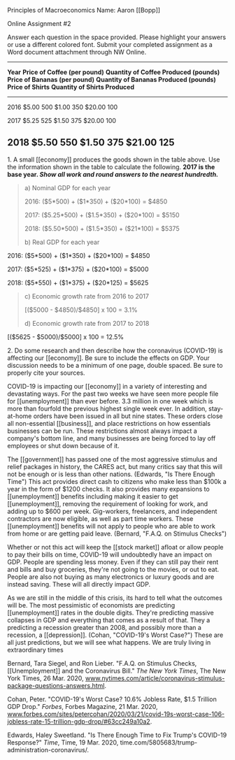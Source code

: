 Principles of Macroeconomics Name: Aaron [[Bopp]]

Online Assignment #2

Answer each question in the space provided. Please highlight your answers or use a different colored font. Submit your completed assignment as a Word document attachment through NW Online.

  ------------------------------------------------------------------------------------------------------------------------------------------------------------------------------------------------------------------------------
  **Year**   **Price of Coffee (per pound)**   **Quantity of Coffee Produced (pounds)**   **Price of Bananas (per pound)**   **Quantity of Bananas Produced (pounds)**   **Price of Shirts**   **Quantity of Shirts Produced**
  ---------- --------------------------------- ------------------------------------------ ---------------------------------- ------------------------------------------- --------------------- ---------------------------------
  2016       \$5.00                            500                                        \$1.00                             350                                         \$20.00               100

  2017       \$5.25                            525                                        \$1.50                             375                                         \$20.00               100

  2018       \$5.50                            550                                        \$1.50                             375                                         \$21.00               125
  ------------------------------------------------------------------------------------------------------------------------------------------------------------------------------------------------------------------------------

1\. A small [[economy]] produces the goods shown in the table above. Use the information shown in the table to calculate the following. **2017 is the base year. *Show all work and round answers to the nearest hundredth.***

> a\) Nominal GDP for each year
>
> 2016: (\$5\*500) + (\$1\*350) + (\$20\*100) = \$4850
>
> 2017: (\$5.25\*500) + (\$1.5\*350) + (\$20\*100) = \$5150
>
> 2018: (\$5.50\*500) + (\$1.5\*350) + (\$21\*100) = \$5375
>
> b\) Real GDP for each year

2016: (\$5\*500) + (\$1\*350) + (\$20\*100) = \$4850

2017: (\$5\*525) + (\$1\*375) + (\$20\*100) = \$5000

2018: (\$5\*550) + (\$1\*375) + (\$20\*125) = \$5625

> c\) Economic growth rate from 2016 to 2017
>
> \[(\$5000 - \$4850)/\$4850\] x 100 = 3.1%
>
> d\) Economic growth rate from 2017 to 2018

\[(\$5625 - \$5000)/\$5000\] x 100 = 12.5%

2\. Do some research and then describe how the coronavirus (COVID-19) is affecting our [[economy]]. Be sure to include the effects on GDP. Your discussion needs to be a minimum of one page, double spaced. Be sure to properly cite your sources.

COVID-19 is impacting our [[economy]] in a variety of interesting and devastating ways. For the past two weeks we have seen more people file for [[unemployment]] than ever before. 3.3 million in one week which is more than fourfold the previous highest single week ever. In addition, stay-at-home orders have been issued in all but nine states. These orders close all non-essential [[business]], and place restrictions on how essentials businesses can be run. These restrictions almost always impact a company's bottom line, and many businesses are being forced to lay off employees or shut down because of it.

The [[government]] has passed one of the most aggressive stimulus and relief packages in history, the CARES act, but many critics say that this will not be enough or is less than other nations. (Edwards, "Is There Enough Time") This act provides direct cash to citizens who make less than \$100k a year in the form of \$1200 checks. It also provides many expansions to [[unemployment]] benefits including making it easier to get [[unemployment]], removing the requirement of looking for work, and adding up to \$600 per week. Gig-workers, freelancers, and independent contractors are now eligible, as well as part time workers. These [[unemployment]] benefits will not apply to people who are able to work from home or are getting paid leave. (Bernard, "F.A.Q. on Stimulus Checks")

Whether or not this act will keep the [[stock market]] afloat or allow people to pay their bills on time, COVID-19 will undoubtedly have an impact on GDP. People are spending less money. Even if they can still pay their rent and bills and buy groceries, they're not going to the movies, or out to eat. People are also not buying as many electronics or luxury goods and are instead saving. These will all directly impact GDP.

As we are still in the middle of this crisis, its hard to tell what the outcomes will be. The most pessimistic of economists are predicting [[unemployment]] rates in the double digits. They're predicting massive collapses in GDP and everything that comes as a result of that. They a predicting a recession greater than 2008, and possibly more than a recession, a [[depression]]. (Cohan, "COVID-19\'s Worst Case?") These are all just predictions, but we will see what happens. We are truly living in extraordinary times

Bernard, Tara Siegel, and Ron Lieber. "F.A.Q. on Stimulus Checks, [[Unemployment]] and the Coronavirus Bill." *The New York Times*, The New York Times, 26 Mar. 2020, www.nytimes.com/article/coronavirus-stimulus-package-questions-answers.html.

Cohan, Peter. "COVID-19\'s Worst Case? 10.6% Jobless Rate, \$1.5 Trillion GDP Drop." *Forbes*, Forbes Magazine, 21 Mar. 2020, www.forbes.com/sites/petercohan/2020/03/21/covid-19s-worst-case-106-jobless-rate-15-trillion-gdp-drop/#63cc249a10a2.

Edwards, Haley Sweetland. "Is There Enough Time to Fix Trump\'s COVID-19 Response?" *Time*, Time, 19 Mar. 2020, time.com/5805683/trump-administration-coronavirus/.
